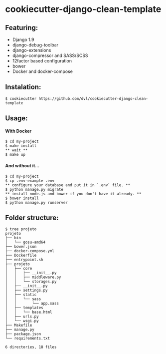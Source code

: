# cookiecutter-django-clean-template

## Featuring:

* Django 1.9
* django-debug-toolbar
* django-extensions
* django-compressor and SASS/SCSS
* 12factor based configuration
* bower
* Docker and docker-compose

## Instalation:

    $ cookiecutter https://github.com/dvl/cookiecutter-django-clean-template
    
## Usage:

#### With Docker

    $ cd my-project
    $ make install
    ** wait **
    $ make up
    
#### And without it...

    $ cd my-project
    $ cp .env-example .env
    ** configure your database and put it in `.env` file. **
    $ python manage.py migrate
    ** install node.js and bower if you don't have it already. **
    $ bower install
    $ python manage.py runserver
    
## Folder structure:

    $ tree projeto
    projeto
    ├── bin
    │   └── gosu-amd64
    ├── bower.json
    ├── docker-compose.yml
    ├── Dockerfile
    ├── entrypoint.sh
    ├── projeto
    │   ├── core
    │   │   ├── __init__.py
    │   │   ├── middleware.py
    │   │   └── storages.py
    │   ├── __init__.py
    │   ├── settings.py
    │   ├── static
    │   │   └── sass
    │   │       └── app.sass
    │   ├── templates
    │   │   └── base.html
    │   ├── urls.py
    │   └── wsgi.py
    ├── Makefile
    ├── manage.py
    ├── package.json
    └── requirements.txt

    6 directories, 18 files

